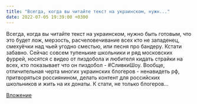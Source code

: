 ```yaml
---
title: "Всегда, когда вы читайте текст на украинском, нужн..."
date: 2022-07-05 19:39:00 +0300
---
```


Всегда, когда вы читайте текст на украинском, нужно быть готовым, что это будет лож, мерзость, расчеловечивание всех кто не западенец, смехуёчки над чьей угодно сместью, или песня про бандеру.
Кстати забавно. Сейчас совсем тупенькие школьники и ряд московских фуррей, носятся с видео от пиздобола и любителя кидать страйки на всех, кто показывает что он пиздобол - #СливкиШоу.
Вообще, отличительная черта многих украинских блогеров - ненавидеть рф, притворяться россиянином, делать контент для российских школьников и жить на их донаты. К стати, не только блогеров...

[Вложение](/assets/vk_photos/4/bAEg11FNhYw.jpg)
